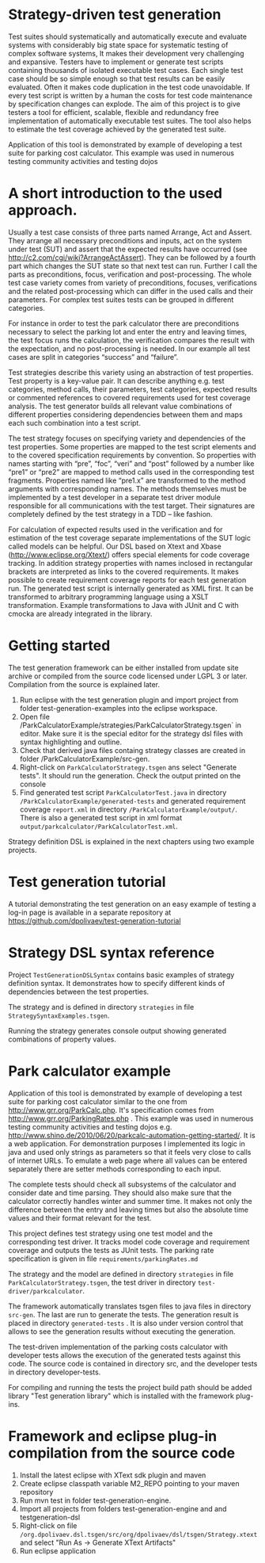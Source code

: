 Strategy-driven test generation
===============================


Test suites should systematically and automatically execute and evaluate systems with considerably big state space for systematic testing of complex software systems, It makes their development very challenging and expansive. Testers have to implement or generate test scripts containing thousands of isolated executable test cases. Each single test case should be so simple enough so that test results can be easily evaluated. Often it makes code duplication in the test code unavoidable. If every test script is written by a human the costs for test code maintenance by specification changes can explode. The aim of this project is to give testers a tool for efficient, scalable, flexible and redundancy free implementation of automatically executable test suites. The tool also helps to estimate the test coverage achieved by the generated test suite.

Application of this tool is demonstrated by example of developing a test suite for parking cost calculator. This example was used in numerous testing community activities and testing dojos

A short introduction to the used approach.
=========================================

Usually a test case consists of three parts named Arrange, Act and Assert. They arrange all necessary preconditions and inputs, act on the system under test (SUT) and assert that the expected results have occurred (see http://c2.com/cgi/wiki?ArrangeActAssert). They can be followed by a fourth part which changes the SUT state so that next test can run. Further I call the parts as preconditions, focus, verification and post-processing. The whole test case variety comes from variety of preconditions, focuses, verifications and the related post-processing which can differ in the used calls and their parameters. For complex test suites tests can be grouped in different categories.

For instance in order to test the park calculator there are preconditions necessary to select the parking lot and enter the entry and leaving times, the test focus runs the calculation, the verification compares the result with the expectation, and no post-processing is needed. In our example all test cases are split in categories “success” and “failure”.

Test strategies describe this variety using an abstraction of test properties. Test property is a key-value pair. It can describe anything e.g. test categories, method calls, their parameters, test categories, expected results or commented references to covered requirements used for test coverage analysis. The test generator builds all relevant value combinations of different properties considering dependencies between them and maps each such combination into a test script.

The test strategy focuses on specifying variety and dependencies of the test properties. Some properties are mapped to the test script elements and to the covered specification requirements by convention. So properties with names starting with “pre”, “foc”, “veri” and “post” followed by a number like “pre1” or “pre2” are mapped to method calls used in the corresponding test fragments. Properties named like “pre1.x” are transformed to the method arguments with corresponding names.  The methods themselves must be implemented by a test developer in a separate test driver module responsible for all communications with the test target. Their signatures are completely defined by the test strategy in a TDD – like fashion.

For calculation of expected results used in the verification and for estimation of the test coverage separate implementations of the SUT logic called models can be helpful. Our DSL based on Xtext and Xbase (http://www.eclipse.org/Xtext/) offers special elements for code coverage tracking. In addition strategy properties with names inclosed in rectangular brackets are interpreted as links to the covered requirements. It makes possible to create requirement coverage reports for each test generation run.
The generated test script is internally generated as XML first. It can be transformed to arbitrary programming language using  a XSLT transformation. Example transformations to Java with JUnit and C with cmocka are already integrated in the library.

Getting started
===============
The test generation framework can be either installed from update site archive or compiled from the source code licensed under LGPL 3 or later. Compilation from the source is explained later.

1. Run eclipse with the test generation plugin and  import project from folder test-generation-examples into the eclipse workspace.
2. Open file /ParkCalculatorExample/strategies/ParkCalculatorStrategy.tsgen` in editor. Make sure it is the special editor for the strategy dsl files with syntax highlighting and outline.
3. Check that derived java files containg strategy classes are created in folder /ParkCalculatorExample/src-gen.
4. Right-click on `ParkCalculatorStrategy.tsgen` ans select "Generate tests". It should run the generation. Check the output printed on the console
5. Find generated test script `ParkCalculatorTest.java` in directory `/ParkCalculatorExample/generated-tests` and generated requirement coverage `report.xml` in directory `/ParkCalculatorExample/output/`. There is also a generated test script in xml format `output/parkcalculator/ParkCalculatorTest.xml`.

Strategy definition DSL is explained in the next chapters using two example projects.

Test generation tutorial
==========================
A tutorial demonstrating the test generation on an easy example of testing a log-in page is available in a separate repository at https://github.com/dpolivaev/test-generation-tutorial 

Strategy DSL syntax reference
============================

Project `TestGenerationDSLSyntax` contains basic examples of strategy definition syntax. It demonstrates how to specify different kinds of dependencies between the test properties.

The strategy and is defined in directory `strategies` in file `StrategySyntaxExamples.tsgen`.

Running the strategy generates console output showing generated combinations of property values.

Park calculator example
===============================

Application of this tool is demonstrated by example of developing a test suite for parking cost calculator similar to the one from http://www.grr.org/ParkCalc.php. It's specification comes from http://www.grr.org/ParkingRates.php . This example was used in numerous testing community activities and testing dojos e.g. http://www.shino.de/2010/06/20/parkcalc-automation-getting-started/.  It is a web application. For demonstration purposes I implemented its logic in java and used only strings as parameters so that it feels very close to calls of internet URLs. To emulate a web page where all values can be entered separately there are setter methods corresponding to each input.

The complete tests should check all subsystems of the calculator and consider date and time parsing. They should also make sure that the calculator correctly handles winter and summer time. It makes not only the difference between the entry and leaving times but also the absolute time values and their format relevant for the test.

This project defines test strategy using one test model and the corresponding test driver. It tracks model code coverage and requirement coverage and outputs the tests as JUnit tests. The parking rate specification is given in file `requirements/parkingRates.md`

The strategy and the model are defined in directory `strategies` in file `ParkCalculatorStrategy.tsgen`, the test driver in directory `test-driver/parkcalculator`.

The framework automatically translates tsgen files to java files in directory `src-gen`. The last are run to generate the tests. The generation result is placed in directory `generated-tests` . It is also under version control that allows to see the generation results without executing the generation.

The test-driven implementation of the parking costs calculator with developer tests allows the execution of the generated tests against this code. The source code is contained in directory src, and the developer tests in directory developer-tests.

For compiling and running the tests the project build path should be added library "Test generation library" which is installed with the framework plug-ins.


Framework and eclipse plug-in compilation from the source code
=========================================
1. Install the latest eclipse with XText sdk plugin and maven
2. Create eclipse classpath variable M2_REPO pointing to your maven repository
3. Run mvn test in folder test-generation-engine.
4. Import all projects from folders test-generation-engine and and testgeneration-dsl
5. Right-click on file `/org.dpolivaev.dsl.tsgen/src/org/dpolivaev/dsl/tsgen/Strategy.xtext` and select "Run As -> Generate XText Artifacts"
6. Run eclipse application